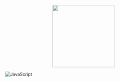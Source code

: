 <div id="header" align="center">
  <img src="https://media.giphy.com/media/M9gbBd9nbDrOTu1Mqx/giphy.gif" width="200"/>
</div>

![JavaScript](https://img.shields.io/badge/JavaScript-090909?style=for-the-badge&logo=JavaScript&logoColor=E9D54D)
